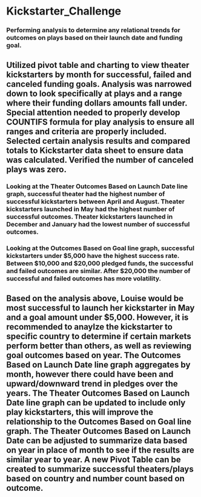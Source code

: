 # Kickstarter_Challenge
### Performing analysis to determine any relational trends for outcomes on plays based on their launch date and funding goal. 
## Utilized pivot table and charting to view theater kickstarters by month for successful, failed and canceled funding goals. Analysis was narrowed down to look specifically at plays and a range where their funding dollars amounts fall under. Special attention needed to properly develop COUNTIFS formula for play analysis to ensure all ranges and criteria are properly included. Selected certain analysis results and compared totals to Kickstarter data sheet to ensure data was calculated. Verified the number of canceled plays was zero. 
### Looking at the Theater Outcomes Based on Launch Date line graph, successful theater had the highest number of successful kickstarters between April and August. Theater kickstarters launched in May had the highest number of successful outcomes. Theater kickstarters launched in December and January had the lowest number of successful outcomes. 
### Looking at the Outcomes Based on Goal line graph, successful kickstarters under $5,000 have the highest success rate. Between $10,000 and $20,000 pledged funds, the successful and failed outcomes are similar. After $20,000 the number of successful and failed outcomes has more volatility.  
## Based on the analysis above, Louise would be most successful to launch her kickstarter in May and a goal amount under $5,000. However, it is recommended to anaylze the kickstarter to specific country to determine if certain markets perform better than others, as well as reviewing goal outcomes based on year.  The Outcomes Based on Launch Date line graph aggregates by month, however there could have been and upward/downward trend in pledges over the years. The Theater Outcomes Based on Launch Date line graph can be updated to include only play kickstarters, this will improve the relationship to the Outcomes Based on Goal line graph. The Theater Outcomes Based on Launch Date can be adjusted to summarize data based on year in place of month to see if the results are similar year to year. A new Pivot Table can be created to summarize successful theaters/plays based on country and number count based on outcome.  
